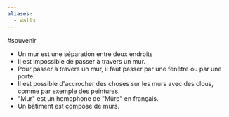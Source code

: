 ```yaml
---
aliases:
  - walls
---
```


#souvenir
- Un mur est une séparation entre deux endroits
- Il est impossible de passer à travers un mur.
- Pour passer à travers un mur, il faut passer par une fenêtre ou par une porte.
- Il est possible d'accrocher des choses sur les murs avec des clous, comme par exemple des peintures.
- "Mur" est un homophone de "Mûre" en français.
- Un bâtiment est composé de murs.


